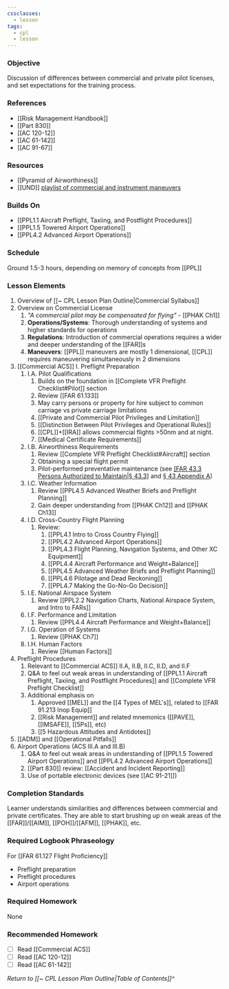 ```yaml
---
cssclasses:
  - lesson
tags:
  - cpl
  - lesson
---
```

### Objective
Discussion of differences between commercial and private pilot licenses, and set expectations for the training process.

### References
- [[Risk Management Handbook]]
- [[Part 830]]
- [[AC 120-12]]
- [[AC 61-142]]
- [[AC 91-67]]

### Resources
- [[Pyramid of Airworthiness]]
- [[UND]] [playlist of commercial and instrument maneuvers](https://youtube.com/playlist?list=PL1B5890E8D2DB569C)

### Builds On
- [[PPL1.1 Aircraft Preflight, Taxiing, and Postflight Procedures]]
- [[PPL1.5 Towered Airport Operations]]
- [[PPL4.2 Advanced Airport Operations]]

### Schedule
Ground 1.5-3 hours, depending on memory of concepts from [[PPL]]

### Lesson Elements
1. Overview of [[~ CPL Lesson Plan Outline|Commercial Syllabus]]
2. Overview on Commercial License
	1. *"A commercial pilot may be compensated for flying"* - [[PHAK Ch1]]
	2. **Operations/Systems**: Thorough understanding of systems and higher standards for operations
	3. **Regulations**: Introduction of commercial operations requires a wider and deeper understanding of the [[FAR]]s
	4. **Maneuvers**: [[PPL]] maneuvers are mostly 1 dimensional, [[CPL]] requires maneuvering simultaneously in 2 dimensions
3. [[Commercial ACS]] I. Preflight Preparation
	1. I.A. Pilot Qualifications
		1. Builds on the foundation in [[Complete VFR Preflight Checklist#Pilot]] section
		2. Review [[FAR 61.133]]
		3. May carry persons or property for hire subject to common carriage vs private carriage limitations
		4. [[Private and Commercial Pilot Privileges and Limitation]]
		5. [[Distinction Between Pilot Privileges and Operational Rules]]
		6. [[CPL]]+[[IRA]] allows commercial flights >50nm and at night.
		7. [[Medical Certificate Requirements]]
	2. I.B. Airworthiness Requirements
		1. Review [[Complete VFR Preflight Checklist#Aircraft]] section
		2. Obtaining a special flight permit
		3. Pilot-performed preventative maintenance (see [[FAR 43.3 Persons Authorized to Maintain|§ 43.3]](g) and [§ 43 Appendix A](https://www.ecfr.gov/current/title-14/chapter-I/subchapter-C/part-43/appendix-Appendix%20A%20to%20Part%2043))
	3. I.C. Weather Information
		1. Review [[PPL4.5 Advanced Weather Briefs and Preflight Planning]]
		2. Gain deeper understanding from [[PHAK Ch12]] and [[PHAK Ch13]]
	4. I.D. Cross-Country Flight Planning
		1. Review:
			1. [[PPL4.1 Intro to Cross Country Flying]]
			2. [[PPL4.2 Advanced Airport Operations]]
			3. [[PPL4.3 Flight Planning, Navigation Systems, and Other XC Equipment]]
			4. [[PPL4.4 Aircraft Performance and Weight+Balance]]
			5. [[PPL4.5 Advanced Weather Briefs and Preflight Planning]]
			6. [[PPL4.6 Pilotage and Dead Reckoning]]
			7. [[PPL4.7 Making the Go-No-Go Decision]]
	5. I.E. National Airspace System
		1. Review [[PPL2.2 Navigation Charts, National Airspace System, and Intro to FARs]]
	6. I.F. Performance and Limitation
		1. Review [[PPL4.4 Aircraft Performance and Weight+Balance]]
	7. I.G. Operation of Systems
		1. Review [[PHAK Ch7]]
	8. I.H. Human Factors
		1. Review [[Human Factors]]
4. Preflight Procedures
	1. Relevant to [[Commercial ACS]] II.A, II.B, II.C, II.D, and II.F
	2. Q&A to feel out weak areas in understanding of [[PPL1.1 Aircraft Preflight, Taxiing, and Postflight Procedures]] and [[Complete VFR Preflight Checklist]]
	3. Additional emphasis on
		1. Approved [[MEL]] and the [[4 Types of MEL's]], related to [[FAR 91.213 Inop Equip]]
		2. [[Risk Management]] and related mnemonics ([[PAVE]], [[IMSAFE]], [[5Ps]], etc)
		3. [[5 Hazardous Attitudes and Antidotes]]
6. [[ADM]] and [[Operational Pitfalls]]
7. Airport Operations (ACS III.A and III.B)
	1. Q&A to feel out weak areas in understanding of [[PPL1.5 Towered Airport Operations]] and [[PPL4.2 Advanced Airport Operations]]
	2. [[Part 830]] review: [[Accident and Incident Reporting]]
	3. Use of portable electronic devices (see [[AC 91-21]])

### Completion Standards
Learner understands similarities and differences between commercial and private certificates. They are able to start brushing up on weak areas of the [[FAR]]/[[AIM]], [[POH]]/[[AFM]], [[PHAK]], etc.

### Required Logbook Phraseology
For [[FAR 61.127 Flight Proficiency]]
- Preflight preparation
- Preflight procedures
- Airport operations

### Required Homework
None

### Recommended Homework
- [ ] Read [[Commercial ACS]]
- [ ] Read [[AC 120-12]]
- [ ] Read [[AC 61-142]]

*Return to [[~ CPL Lesson Plan Outline|Table of Contents]]^*


